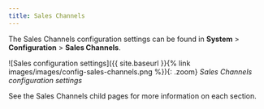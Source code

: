 ```yaml
---
title: Sales Channels
---
```


The Sales Channels configuration settings can be found in **System** > **Configuration** > **Sales Channels**.

![Sales configuration settings]({{ site.baseurl }}{% link images/images/config-sales-channels.png %}){: .zoom}
_Sales Channels configuration settings_

See the Sales Channels child pages for more information on each section.
